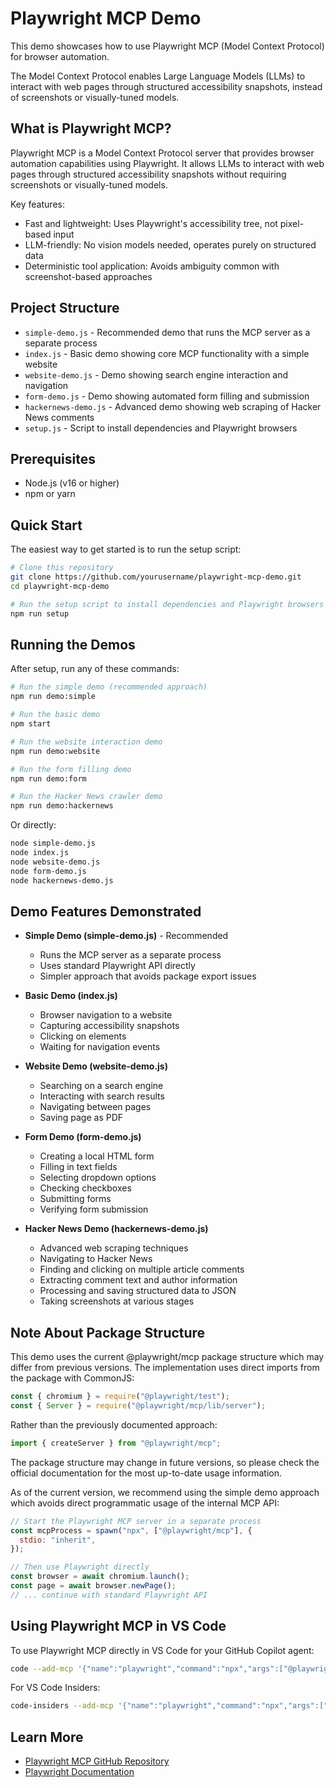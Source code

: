 # Playwright MCP Demo

This demo showcases how to use Playwright MCP (Model Context Protocol) for browser automation.

The Model Context Protocol enables Large Language Models (LLMs) to interact with web pages through structured accessibility snapshots, instead of screenshots or visually-tuned models.

## What is Playwright MCP?

Playwright MCP is a Model Context Protocol server that provides browser automation capabilities using Playwright. It allows LLMs to interact with web pages through structured accessibility snapshots without requiring screenshots or visually-tuned models.

Key features:

- Fast and lightweight: Uses Playwright's accessibility tree, not pixel-based input
- LLM-friendly: No vision models needed, operates purely on structured data
- Deterministic tool application: Avoids ambiguity common with screenshot-based approaches

## Project Structure

- `simple-demo.js` - Recommended demo that runs the MCP server as a separate process
- `index.js` - Basic demo showing core MCP functionality with a simple website
- `website-demo.js` - Demo showing search engine interaction and navigation
- `form-demo.js` - Demo showing automated form filling and submission
- `hackernews-demo.js` - Advanced demo showing web scraping of Hacker News comments
- `setup.js` - Script to install dependencies and Playwright browsers

## Prerequisites

- Node.js (v16 or higher)
- npm or yarn

## Quick Start

The easiest way to get started is to run the setup script:

```bash
# Clone this repository
git clone https://github.com/yourusername/playwright-mcp-demo.git
cd playwright-mcp-demo

# Run the setup script to install dependencies and Playwright browsers
npm run setup
```

## Running the Demos

After setup, run any of these commands:

```bash
# Run the simple demo (recommended approach)
npm run demo:simple

# Run the basic demo
npm start

# Run the website interaction demo
npm run demo:website

# Run the form filling demo
npm run demo:form

# Run the Hacker News crawler demo
npm run demo:hackernews
```

Or directly:

```bash
node simple-demo.js
node index.js
node website-demo.js
node form-demo.js
node hackernews-demo.js
```

## Demo Features Demonstrated

- **Simple Demo (simple-demo.js)** - Recommended

  - Runs the MCP server as a separate process
  - Uses standard Playwright API directly
  - Simpler approach that avoids package export issues

- **Basic Demo (index.js)**

  - Browser navigation to a website
  - Capturing accessibility snapshots
  - Clicking on elements
  - Waiting for navigation events

- **Website Demo (website-demo.js)**

  - Searching on a search engine
  - Interacting with search results
  - Navigating between pages
  - Saving page as PDF

- **Form Demo (form-demo.js)**

  - Creating a local HTML form
  - Filling in text fields
  - Selecting dropdown options
  - Checking checkboxes
  - Submitting forms
  - Verifying form submission

- **Hacker News Demo (hackernews-demo.js)**
  - Advanced web scraping techniques
  - Navigating to Hacker News
  - Finding and clicking on multiple article comments
  - Extracting comment text and author information
  - Processing and saving structured data to JSON
  - Taking screenshots at various stages

## Note About Package Structure

This demo uses the current @playwright/mcp package structure which may differ from previous versions.
The implementation uses direct imports from the package with CommonJS:

```javascript
const { chromium } = require("@playwright/test");
const { Server } = require("@playwright/mcp/lib/server");
```

Rather than the previously documented approach:

```javascript
import { createServer } from "@playwright/mcp";
```

The package structure may change in future versions, so please check the official documentation
for the most up-to-date usage information.

As of the current version, we recommend using the simple demo approach which avoids direct programmatic usage
of the internal MCP API:

```javascript
// Start the Playwright MCP server in a separate process
const mcpProcess = spawn("npx", ["@playwright/mcp"], {
  stdio: "inherit",
});

// Then use Playwright directly
const browser = await chromium.launch();
const page = await browser.newPage();
// ... continue with standard Playwright API
```

## Using Playwright MCP in VS Code

To use Playwright MCP directly in VS Code for your GitHub Copilot agent:

```bash
code --add-mcp '{"name":"playwright","command":"npx","args":["@playwright/mcp@latest"]}'
```

For VS Code Insiders:

```bash
code-insiders --add-mcp '{"name":"playwright","command":"npx","args":["@playwright/mcp@latest"]}'
```

## Learn More

- [Playwright MCP GitHub Repository](https://github.com/microsoft/playwright-mcp)
- [Playwright Documentation](https://playwright.dev/)
